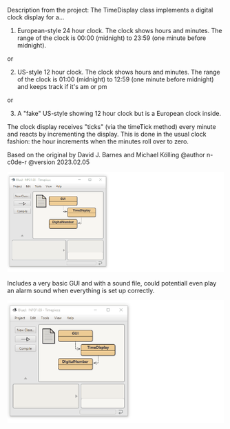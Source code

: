 Description from the project:
The TimeDisplay class implements a digital clock display for a...

1) European-style 24 hour clock. The clock shows hours and minutes. The
range of the clock is 00:00 (midnight) to 23:59 (one minute before midnight).

or

2) US-style 12 hour clock. The clock shows hours and minutes. The range of
the clock is 01:00 (midnight) to 12:59 (one minute before midnight)
and keeps track if it's am or pm

or

3) A "fake" US-style showing 12 hour clock but is a European clock inside.

The clock display receives "ticks" (via the timeTick method) every minute
and reacts by incrementing the display. This is done in the usual clock
fashion: the hour increments when the minutes roll over to zero.

Based on the original by David J. Barnes and Michael Kölling
@author n-c0de-r
@version 2023.02.05

<img src="TImepiece_show.gif">

Includes a very basic GUI and with a sound file, could potentiall
even play an alarm sound when everything is set up correctly.

<img src="GUI_show.gif">